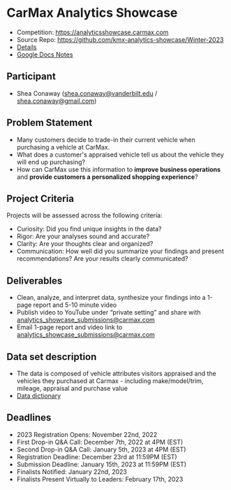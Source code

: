 # CarMax Analytics Showcase
- Competition: https://analyticsshowcase.carmax.com
- Source Repo: https://github.com/kmx-analytics-showcase/Winter-2023
- [Details](competition.md)
- [Google Docs Notes](https://docs.google.com/document/d/1m7KAHoAU2iA_ZROWd5y8AL34Nx-UqeUUCy8evFViYl0/edit)

## Participant
- Shea Conaway (shea.conaway@vanderbilt.edu / shea.conaway@gmail.com)

## Problem Statement		
- Many customers decide to trade-in their current vehicle when purchasing a vehicle at CarMax. 
- What does a customer's appraised vehicle tell us about the vehicle they will end up purchasing?
- How can CarMax use this information to **improve business operations** and **provide customers a personalized shopping experience**?

## Project Criteria
Projects will be assessed across the following criteria:
- Curiosity: Did you find unique insights in the data?
- Rigor: Are your analyses sound and accurate?
- Clarity: Are your thoughts clear and organized?
- Communication: How well did you summarize your findings and present recommendations? Are your results clearly communicated?

## Deliverables
- Clean, analyze, and interpret data, synthesize your findings into a 1-page report and 5-10 minute video
- Publish video to YouTube under “private setting” and share with analytics_showcase_submissions@carmax.com
- Email 1-page report and video link to analytics_showcase_submissions@carmax.com

## Data set description		
- The data is composed of vehicle attributes visitors appraised and the vehicles they purchased at Carmax - including make/model/trim, mileage, appraisal and purchase value
- [Data dictionary](data_dict.md)

## Deadlines
- 2023 Registration Opens: November 22nd, 2022
- First Drop-in Q&A Call: December 7th, 2022 at 4PM (EST)
- Second Drop-in Q&A Call: January 5th, 2023 at 4PM (EST)
- Registration Deadline: December 23rd at 11:59PM (EST)
- Submission Deadline: January 15th, 2023 at 11:59PM (EST)
- Finalists Notified: January 22nd, 2023
- Finalists Present Virtually to Leaders: February 17th, 2023
